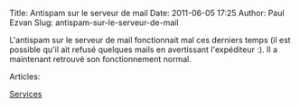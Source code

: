 Title: Antispam sur le serveur de mail
Date: 2011-06-05 17:25
Author: Paul Ezvan
Slug: antispam-sur-le-serveur-de-mail

<div
class="field field-name-body field-type-text-with-summary field-label-hidden">

<div class="field-items">

<div class="field-item even">

L'antispam sur le serveur de mail fonctionnait mal ces derniers temps
(il est possible qu'il ait refusé quelques mails en avertissant
l'expéditeur :). Il a maintenant retrouvé son fonctionnement normal.

</p>
<p>

</div>

</div>

</div>

<div
class="field field-name-taxonomy-vocabulary-2 field-type-taxonomy-term-reference field-label-above">

<div class="field-label">

Articles: 

</div>

<div class="field-items">

<div class="field-item even">

[Services](https://www.ezvan.fr/taxonomy/term/8)

</div>

</div>

</div>

</p>

